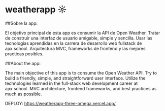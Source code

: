 # weatherapp ☼

##Sobre la app:

El objetivo principal de esta app es consumir la API de Open Weather.
Tratar de construir una interfaz de usuario amigable, simple y sencilla.
Usar las tecnologias aprendidas en la carrera de desarrollo web fullstack de apx.school.
Arquitectura MVC, frameworks de frontend y las mejores practicas posibles.

##About the app:

The main objective of this app is to consume the Open Weather API.
Try to build a friendly, simple, and straightforward user interface.
Utilize the technologies learned in the full-stack web development career at apx.school.
MVC architecture, frontend frameworks, and best practices as much as possible.

DEPLOY: https://weatherapp-three-omega.vercel.app/
